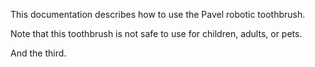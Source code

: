 This documentation describes how to use the Pavel robotic toothbrush.

Note that this toothbrush is not safe to use for children, adults, or pets.

And the third.